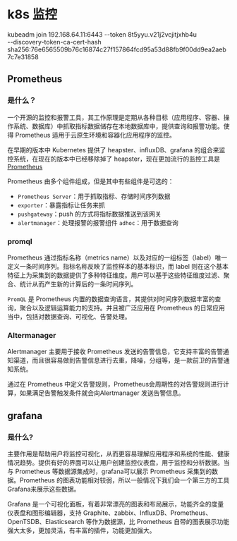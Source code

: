 # k8s 监控

kubeadm join 192.168.64.11:6443 --token 8t5yyu.v21j2vcjitjxhb4u \
--discovery-token-ca-cert-hash sha256:76e6565509b76c16874c27f157864fcd95a53d88fb9f00dd9ea2aeb7c7e31858





## Prometheus

### 是什么？

一个开源的监控和报警工具，其工作原理是定期从各种目标（应用程序、容器、操作系统、数据库）中抓取指标数据储存在本地数据库中，提供查询和报警功能。使得 Prometheus 适用于云原生环境和容器化应用程序的监控。

在早期的版本中 Kubernetes 提供了 heapster、influxDB、grafana 的组合来监控系统，在现在的版本中已经移除掉了 heapster，现在更加流行的监控工具是 [Prometheus](https://prometheus.io/)

Prometheus 由多个组件组成，但是其中有些组件是可选的：

- `Prometheus Server`：用于抓取指标、存储时间序列数据
- `exporter`：暴露指标让任务来抓
- `pushgateway`：push 的方式将指标数据推送到该网关
- `alertmanager`：处理报警的报警组件 `adhoc`：用于数据查询

### promql

Prometheus 通过指标名称（metrics name）以及对应的一组标签（label）唯一定义一条时间序列。指标名称反映了监控样本的基本标识，而 label 则在这个基本特征上为采集到的数据提供了多种特征维度。用户可以基于这些特征维度过滤、聚合、统计从而产生新的计算后的一条时间序列。

`PromQL` 是 Prometheus 内置的数据查询语言，其提供对时间序列数据丰富的查询，聚合以及逻辑运算能力的支持。并且被广泛应用在 Prometheus 的日常应用当中，包括对数据查询、可视化、告警处理。



### Altermanager

Alertmanager 主要用于接收 Prometheus 发送的告警信息，它支持丰富的告警通知渠道，而且很容易做到告警信息进行去重，降噪，分组等，是一款前卫的告警通知系统。

通过在 Prometheus 中定义告警规则，Prometheus会周期性的对告警规则进行计算，如果满足告警触发条件就会向Alertmanager 发送告警信息。



## grafana

### 是什么?

主要作用是帮助用户将监控可视化，从而更容易理解应用程序和系统的性能、健康情况趋势。提供有好的界面可以让用户创建监控仪表盘，用于监控和分析数据。当与 Prometheus 等数据源集成时，grafana可以展示 Prometheus 采集到的数据。Prometheus 的图表功能相对较弱，所以一般情况下我们会一个第三方的工具Grafana来展示这些数据。

Grafana 是一个可视化面板，有着非常漂亮的图表和布局展示，功能齐全的度量仪表盘和图形编辑器，支持 Graphite、zabbix、InfluxDB、Prometheus、OpenTSDB、Elasticsearch 等作为数据源，比 Prometheus 自带的图表展示功能强大太多，更加灵活，有丰富的插件，功能更加强大。